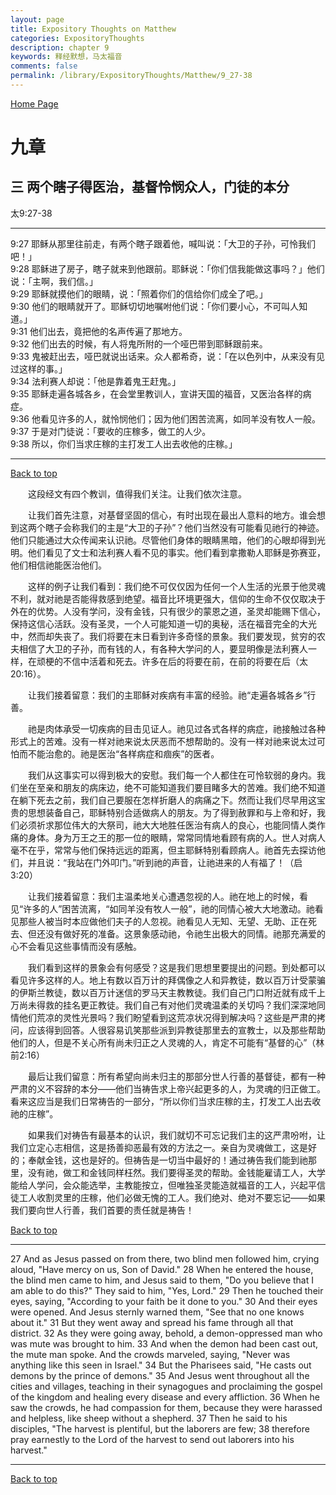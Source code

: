 ```yaml
---
layout: page
title: Expository Thoughts on Matthew
categories: ExpositoryThoughts
description: chapter 9
keywords: 释经默想，马太福音
comments: false
permalink: /library/ExpositoryThoughts/Matthew/9_27-38
---
```

[ Home Page ]({{site.baseurl}}/index) <br>

<a name="0"></a>
# 九章 

## 三 两个瞎子得医治，基督怜悯众人，门徒的本分

太9:27-38

***

9:27 耶稣从那里往前走，有两个瞎子跟着他，喊叫说：「大卫的子孙，可怜我们吧！」<br>
9:28 耶稣进了房子，瞎子就来到他跟前。耶稣说：「你们信我能做这事吗？」他们说：「主啊，我们信。」<br>
9:29 耶稣就摸他们的眼睛，说：「照着你们的信给你们成全了吧。」<br>
9:30 他们的眼睛就开了。耶稣切切地嘱咐他们说：「你们要小心，不可叫人知道。」<br>
9:31 他们出去，竟把他的名声传遍了那地方。<br>
9:32 他们出去的时候，有人将鬼所附的一个哑巴带到耶稣跟前来。<br>
9:33 鬼被赶出去，哑巴就说出话来。众人都希奇，说：「在以色列中，从来没有见过这样的事。」<br>
9:34 法利赛人却说：「他是靠着鬼王赶鬼。」<br>
9:35 耶稣走遍各城各乡，在会堂里教训人，宣讲天国的福音，又医治各样的病症。<br>
9:36 他看见许多的人，就怜悯他们；因为他们困苦流离，如同羊没有牧人一般。<br>
9:37 于是对门徒说：「要收的庄稼多，做工的人少。<br>
9:38 所以，你们当求庄稼的主打发工人出去收他的庄稼。」<br>

***

[Back to top](#0)

&emsp;&emsp;这段经文有四个教训，值得我们关注。让我们依次注意。

&emsp;&emsp;让我们首先注意，对基督坚固的信心，有时出现在最出人意料的地方。谁会想到这两个瞎子会称我们的主是“大卫的子孙”？他们当然没有可能看见祂行的神迹。他们只能通过大众传闻来认识祂。尽管他们身体的眼睛黑暗，他们的心眼却得到光明。他们看见了文士和法利赛人看不见的事实。他们看到拿撒勒人耶稣是弥赛亚，他们相信祂能医治他们。

&emsp;&emsp;这样的例子让我们看到：我们绝不可仅仅因为任何一个人生活的光景于他灵魂不利，就对祂是否能得救感到绝望。福音比环境更强大，信仰的生命不仅仅取决于外在的优势。人没有学问，没有金钱，只有很少的蒙恩之道，圣灵却能赐下信心，保持这信心活跃。没有圣灵，一个人可能知道一切的奥秘，活在福音完全的大光中，然而却失丧了。我们将要在末日看到许多奇怪的景象。我们要发现，贫穷的农夫相信了大卫的子孙，而有钱的人，有各种大学问的人，要显明像是法利赛人一样，在顽梗的不信中活着和死去。许多在后的将要在前，在前的将要在后（太20:16）。

&emsp;&emsp;让我们接着留意：我们的主耶稣对疾病有丰富的经验。祂“走遍各城各乡”行善。

&emsp;&emsp;祂是肉体承受一切疾病的目击见证人。祂见过各式各样的病症，祂接触过各种形式上的苦难。没有一样对祂来说太厌恶而不想帮助的。没有一样对祂来说太过可怕而不能治愈的。祂是医治“各样病症和痼疾”的医者。

&emsp;&emsp;我们从这事实可以得到极大的安慰。我们每一个人都住在可怜软弱的身内。我们坐在至亲和朋友的病床边，绝不可能知道我们要目睹多大的苦难。我们绝不知道在躺下死去之前，我们自己要服在怎样折磨人的病痛之下。然而让我们尽早用这宝贵的思想装备自己，耶稣特别合适做病人的朋友。为了得到赦罪和与上帝和好，我们必须祈求那位伟大的大祭司，祂大大地胜任医治有病人的良心，也能同情人类作痛的身体。身为万王之王的那一位的眼睛，常常同情地看顾有病的人。世人对病人毫不在乎，常常与他们保持远远的距离，但主耶稣特别看顾病人。祂首先去探访他们，并且说：“我站在门外叩门。”听到祂的声音，让祂进来的人有福了！（启3:20）

&emsp;&emsp;让我们接着留意：我们主温柔地关心遭遇忽视的人。祂在地上的时候，看见“许多的人”困苦流离，“如同羊没有牧人一般”，祂的同情心被大大地激动。祂看见那些人被当时本应做他们夫子的人忽视。祂看见人无知、无望、无助、正在死去、但还没有做好死的准备。这景象感动祂，令祂生出极大的同情。祂那充满爱的心不会看见这些事情而没有感触。

&emsp;&emsp;我们看到这样的景象会有何感受？这是我们思想里要提出的问题。到处都可以看见许多这样的人。地上有数以百万计的拜偶像之人和异教徒，数以百万计受蒙骗的伊斯兰教徒，数以百万计迷信的罗马天主教教徒。我们自己门口附近就有成千上万尚未得救的挂名更正教徒。我们自己有对他们灵魂温柔的关切吗？我们深深地同情他们荒凉的灵性光景吗？我们盼望看到这荒凉状况得到解决吗？这些是严肃的拷问，应该得到回答。人很容易讥笑那些派到异教徒那里去的宣教士，以及那些帮助他们的人，但是不关心所有尚未归正之人灵魂的人，肯定不可能有“基督的心”（林前2:16）

&emsp;&emsp;最后让我们留意：所有希望向尚未归主的那部分世人行善的基督徒，都有一种严肃的义不容辞的本分——他们当祷告求上帝兴起更多的人，为灵魂的归正做工。看来这应当是我们日常祷告的一部分，“所以你们当求庄稼的主，打发工人出去收祂的庄稼”。

&emsp;&emsp;如果我们对祷告有最基本的认识，我们就切不可忘记我们主的这严肃吩咐，让我们立定心志相信，这是扬善抑恶最有效的方法之一。亲自为灵魂做工，这是好的；奉献金钱，这也是好的。但祷告是一切当中最好的！通过祷告我们能到祂那里，没有祂，做工和金钱同样枉然。我们要得圣灵的帮助。金钱能雇请工人，大学能给人学问，会众能选举，主教能按立，但唯独圣灵能造就福音的工人，兴起平信徒工人收割灵里的庄稼，他们必做无愧的工人。我们绝对、绝对不要忘记——如果我们要向世人行善，我们首要的责任就是祷告！

[Back to top](#0)

***

27 And as Jesus passed on from there, two blind men followed him, crying aloud, "Have mercy on us, Son of David." 28 When he entered the house, the blind men came to him, and Jesus said to them, "Do you believe that I am able to do this?" They said to him, "Yes, Lord." 29 Then he touched their eyes, saying, "According to your faith be it done to you." 30 And their eyes were opened. And Jesus sternly warned them, "See that no one knows about it." 31 But they went away and spread his fame through all that district. 32 As they were going away, behold, a demon-oppressed man who was mute was brought to him. 33 And when the demon had been cast out, the mute man spoke. And the crowds marveled, saying, "Never was anything like this seen in Israel." 34 But the Pharisees said, "He casts out demons by the prince of demons." 35 And Jesus went throughout all the cities and villages, teaching in their synagogues and proclaiming the gospel of the kingdom and healing every disease and every affliction. 36 When he saw the crowds, he had compassion for them, because they were harassed and helpless, like sheep without a shepherd. 37 Then he said to his disciples, "The harvest is plentiful, but the laborers are few; 38 therefore pray earnestly to the Lord of the harvest to send out laborers into his harvest."


***

[Back to top](#0)
